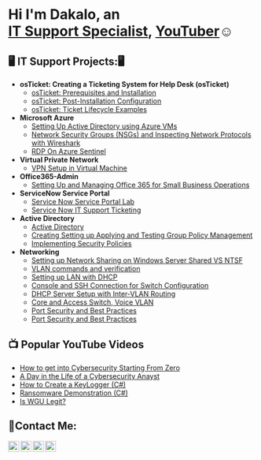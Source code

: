 <h1>Hi I'm Dakalo, an <br/><a href="https://github.com/Dakalo-Ndonde15/">IT Support Specialist</a>,  <a href="https://www.youtube.com/@dakalondonde">YouTuber</a>☺</h1>

<h2>🖥️ IT Support Projects:🖥️</h2>

- <b>osTicket: Creating a Ticketing System for Help Desk (osTicket)</b>
  - [osTicket: Prerequisites and Installation](https://github.com/Dakalo-Ndonde15/osTicket-Prereqs)
  - [osTicket: Post-Installation Configuration](https://github.com/Dakalo-Ndonde15/Post-Install-Config)
  - [osTicket: Ticket Lifecycle Examples](https://github.com/Dakalo-Ndonde15/Ticket-Lifecycle-Examples)
- <b>Microsoft Azure </b>
  - [Setting Up Active Directory using Azure VMs](https://github.com/Dakalo-Ndonde15/Configure-AD)
  - [Network Security Groups (NSGs) and Inspecting Network Protocols with Wireshark](https://github.com/Dakalo-Ndonde15/Azure-Network-Protocols)
  - [RDP On Azure Sentinel](https://github.com/Dakalo-Ndonde15/RDP-on-Azure-Sentinel)
- <b>Virtual Private Network</b>
  - [VPN Setup in Virtual Machine](https://github.com/Dakalo-Ndonde15/Setting-Up-A-VPN)
- <b>Office365-Admin</b>
   - [Setting Up and Managing Office 365 for Small Business Operations](https://github.com/Dakalo-Ndonde15/O365-Admin)
- <b>ServiceNow Service Portal</b>
   - [Service Now Service Portal Lab ](https://github.com/Dakalo-Ndonde15/ServiceNow-Service-Portal)
   - [Service Now IT Support Ticketing ](https://github.com/Dakalo-Ndonde15/ServiceNow-Ticketing)
- <b>Active Directory</b>
   - [Active Directory ](https://github.com/Dakalo-Ndonde15/Active-Directory)
   - [Creating Setting up Applying and Testing Group Policy Management](https://github.com/Dakalo-Ndonde15/Group-Policy-Management)
   -  [Implementing Security Policies](https://github.com/Dakalo-Ndonde15/Security-Policies)
-  <b>Networking</b>
   - [Setting up Network Sharing on Windows Server Shared VS NTSF](https://github.com/Dakalo-Ndonde15/Network-Sharing)
   - [VLAN commands and verification](https://github.com/Dakalo-Ndonde15/Switch-Configuration)
   - [Setting up LAN with DHCP](https://github.com/Dakalo-Ndonde15/LAN-Setup)
   - [Console and SSH Connection for Switch Configuration](https://github.com/Dakalo-Ndonde15/SSH-Switch-Config)
   - [DHCP Server Setup with Inter-VLAN Routing](https://github.com/Dakalo-Ndonde15/DHCP-Server-Setup)
   - [Core and Access Switch, Voice VLAN](https://github.com/Dakalo-Ndonde15/VLAN-Configuration)
   - [Port Security and Best Practices](https://github.com/Dakalo-Ndonde15/Port-Security)
   - [Port Security and Best Practices](https://github.com/Dakalo-Ndonde15/Port-Security)


  
  

<h2>📺 Popular YouTube Videos</h2>

- [How to get into Cybersecurity Starting From Zero](https://www.youtube.com/watch?v=a83ASGn_V_s)
- [A Day in the Life of a Cybersecurity Anayst](https://www.youtube.com/watch?v=uHy3oM7NnoU)
- [How to Create a KeyLogger (C#)](https://www.youtube.com/watch?v=N-L9hklSlNk)
- [Ransomware Demonstration (C#)](https://www.youtube.com/watch?v=OfvdQeh79s0)
- [Is WGU Legit?](https://www.youtube.com/watch?v=E2MwRWxDBkA)

<h2> 🤳Contact Me:</h2>

[<img align="left" alt="DakaloNdonde | YouTube" width="22px" src="https://cdn.jsdelivr.net/npm/simple-icons@v3/icons/youtube.svg" />][youtube]
[<img align="left" alt="DakaloNdonde | Twitter" width="22px" src="https://cdn.jsdelivr.net/npm/simple-icons@v3/icons/twitter.svg" />][twitter]
[<img align="left" alt="Dakalondonde | LinkedIn" width="22px" src="https://cdn.jsdelivr.net/npm/simple-icons@v3/icons/linkedin.svg" />][linkedin]
[<img align="left" alt="Dakalondonde | Instagram" width="22px" src="https://cdn.jsdelivr.net/npm/simple-icons@v3/icons/instagram.svg" />][instagram]

[twitter]: https://twitter.com/joshmadakor
[youtube]: https://www.youtube.com/c/joshmadakor
[instagram]: https://www.instagram.com/its_phildas_universe/
[linkedin]: https://linkedin.com/in/joshmadakor

<!--
**Dakalo-Ndonde15/Dakalo-Ndonde15** is a ✨ _special_ ✨ repository because its `README.md` (this file) appears on your GitHub profile.

Here are some ideas to get you started:

- 🔭 I’m currently working on ...
- 🌱 I’m currently learning ...
- 👯 I’m looking to collaborate on ...
- 🤔 I’m looking for help with ...
- 💬 Ask me about ...
- 📫 How to reach me: ...
- 😄 Pronouns: ...
- ⚡ Fun fact: ...
-->
